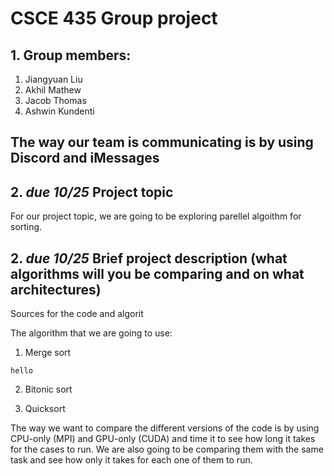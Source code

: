 # CSCE 435 Group project

## 1. Group members:
1. Jiangyuan Liu
2. Akhil Mathew
3. Jacob Thomas
4. Ashwin Kundenti

The way our team is communicating is by using Discord and iMessages
---

## 2. _due 10/25_ Project topic
For our project topic, we are going to be exploring parellel algoithm for sorting.
## 2. _due 10/25_ Brief project description (what algorithms will you be comparing and on what architectures)

Sources for the code and algorit

The algorithm that we are going to use:

1. Merge sort 

```
hello
```

2. Bitonic sort

3. Quicksort

The way we want to compare the different versions of the code is by using CPU-only (MPI) and GPU-only (CUDA) and time it to see how long it takes for the cases to run. We are also going to be comparing them with the same task and see how only it takes for each one of them to run.
<!-- 
For example:
- Algorithm 1a (MPI + CUDA)
- Algorithm 1b (MPI on each core)
- Algorithm 2a (MPI + CUDA)
- Algorithm 2b (MPI on each core) -->